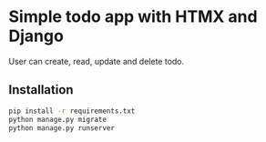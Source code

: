 # Simple todo app with HTMX and Django

User can create, read, update and delete todo.

## Installation

```bash
pip install -r requirements.txt
python manage.py migrate
python manage.py runserver
```
